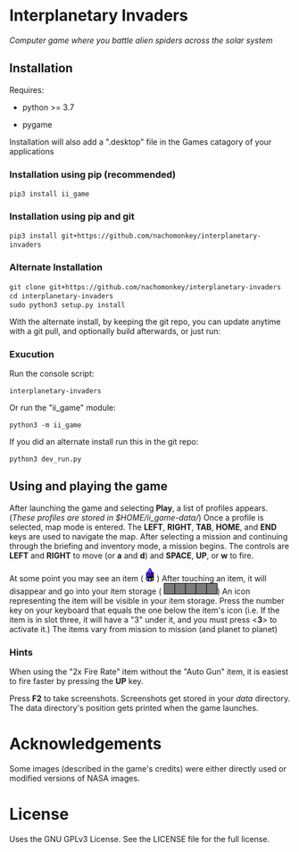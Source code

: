 # Interplanetary Invaders

*Computer game where you battle alien spiders across the solar system*

## Installation

Requires:
	
 * python >= 3.7

 * pygame

Installation will also add a ".desktop" file in the Games catagory of your applications

### Installation using pip (recommended)

	pip3 install ii_game

### Installation using pip and git

	pip3 install git+https://github.com/nachomonkey/interplanetary-invaders

### Alternate Installation

	git clone git+https://github.com/nachomonkey/interplanetary-invaders
	cd interplanetary-invaders
	sudo python3 setup.py install

With the alternate install, by keeping the git repo, you can update anytime with a git pull, and optionally build afterwards, or just run:

### Exucution

Run the console script:

	interplanetary-invaders

Or run the "ii\_game" module:

	python3 -m ii_game

If you did an alternate install run this in the git repo:

	python3 dev_run.py
	
## Using and playing the game

After launching the game and selecting **Play**, a list of profiles appears. (*These profiles are 
stored in $HOME/ii_game-data/*) Once a profile
is selected, map mode is entered. The **LEFT**, **RIGHT**, **TAB**, **HOME**, and **END** keys are used to navigate
the map. After selecting a mission and continuing through the briefing and inventory mode,
a mission begins. The controls are **LEFT** and **RIGHT** to move (or **a** and **d**) and
**SPACE**, **UP**, or **w** to fire.

At some point you may see an item (![Item](ii_game/images/bitmap/animations/items/block/block1.png  "Item"))
After touching an item, it will disappear and go into your item storage ( ![Item storage](ii_game/images/bitmap/itemHolder.png))
An icon representing the item will be visible in your item storage.
Press the number key on your keyboard that equals the one below the item's icon (i.e. If the item is in slot three, it
will have a "3" under it, and you must press <**3**> to activate it.)  The items vary from mission to mission (and planet to planet)
 
### Hints

When using the "2x Fire Rate" item without the "Auto Gun" item, it is easiest to fire faster
by pressing the **UP** key.

Press **F2** to take screenshots. Screenshots get stored in your *data* directory. The data directory's position gets printed
when the game launches.

# Acknowledgements
Some images (described in the game's credits) were either directly used or modified versions of NASA images.

# License
Uses the GNU GPLv3 License. See the LICENSE file for the full license.
